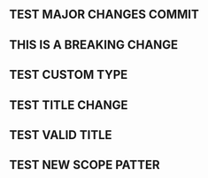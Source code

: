 ## TEST MAJOR CHANGES COMMIT

## THIS IS A BREAKING CHANGE

## TEST CUSTOM TYPE

## TEST TITLE CHANGE

## TEST VALID TITLE

## TEST NEW SCOPE PATTER
